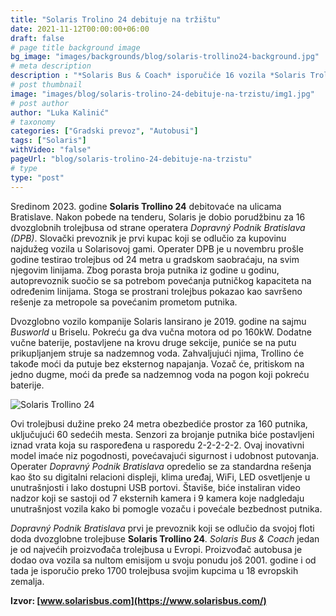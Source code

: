 ```yaml
---
title: "Solaris Trolino 24 debituje na tržištu"
date: 2021-11-12T00:00:00+06:00
draft: false
# page title background image
bg_image: "images/backgrounds/blog/solaris-trollino24-background.jpg"
# meta description
description : "*Solaris Bus & Coach* isporučiće 16 vozila *Solaris Trollino 24* slovačkom operateru *Dopravný Podnik Bratislava*. U pitanju su prvi Solaris trolejbusi dužine preko 24 metra koji su izašli na tržište. Pojaviće se na ulicama Bratislave za manje od dve godine a vrednost ugovora iznosi blizu 17 miliona evra."
# post thumbnail
image: "images/blog/solaris-trolino-24-debituje-na-trzistu/img1.jpg"
# post author
author: "Luka Kalinić"
# taxonomy
categories: ["Gradski prevoz", "Autobusi"]
tags: ["Solaris"]
withVideo: "false"
pageUrl: "blog/solaris-trolino-24-debituje-na-trzistu"
# type
type: "post"
---
```


Sredinom 2023. godine **Solaris Trollino 24** debitovaće na ulicama Bratislave. Nakon pobede na tenderu, Solaris je dobio porudžbinu za 16 dvozglobnih trolejbusa od strane operatera *Dopravný Podnik Bratislava (DPB)*. Slovački prevoznik je prvi kupac koji se odlučio za kupovinu najdužeg vozila u Solarisovoj gami. Operater DPB je u novembru prošle godine testirao trolejbus od 24 metra u gradskom saobraćaju, na svim njegovim linijama. Zbog porasta broja putnika iz godine u godinu, autoprevoznik suočio se sa potrebom povećanja putničkog kapaciteta na određenim linijama. Stoga se prostrani trolejbus pokazao kao savršeno rešenje za metropole sa povećanim prometom putnika.

Dvozglobno vozilo kompanije Solaris lansirano je 2019. godine na sajmu *Busworld* u Briselu. Pokreću ga dva vučna motora od po 160kW. Dodatne vučne baterije, postavljene na krovu druge sekcije, puniće se na putu prikupljanjem struje sa nadzemnog voda. Zahvaljujući njima, Trollino će takođe moći da putuje bez eksternog napajanja. Vozač će, pritiskom na jedno dugme, moći da pređe sa nadzemnog voda na pogon koji pokreću baterije.

![Solaris Trollino 24](/images/blog/solaris-trolino-24-debituje-na-trzistu/img2.jpg "Solaris Trollino 24")

Ovi trolejbusi dužine preko 24 metra obezbediće prostor za 160 putnika, uključujući 60 sedećih mesta. Senzori za brojanje putnika biće postavljeni iznad vrata koja su raspoređena u rasporedu 2-2-2-2-2. Ovaj inovativni model imaće niz pogodnosti, povećavajući sigurnost i udobnost putovanja. Operater *Dopravný Podnik Bratislava* opredelio se za standardna rešenja kao što su digitalni relacioni displeji, klima uređaj, WiFi, LED osvetljenje u unutrašnjosti i lako dostupni USB portovi. Štaviše, biće instaliran video nadzor koji se sastoji od 7 eksternih kamera i 9 kamera koje nadgledaju unutrašnjost vozila kako bi pomogle vozaču i povećale bezbednost putnika.

*Dopravný Podnik Bratislava* prvi je prevoznik koji se odlučio da svojoj floti doda dvozglobne trolejbuse **Solaris Trollino 24**. *Solaris Bus & Coach* jedan je od najvećih proizvođača trolejbusa u Evropi. Proizvođač autobusa je dodao ova vozila sa nultom emisijom u svoju ponudu još 2001. godine i od tada je isporučio preko 1700 trolejbusa svojim kupcima u 18 evropskih zemalja.

**Izvor: [www.solarisbus.com](https://www.solarisbus.com/)**